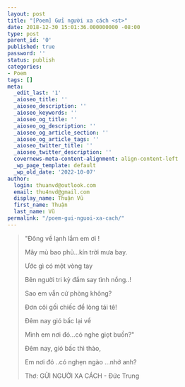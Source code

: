 ```yaml
---
layout: post
title: "[Poem] Gửi người xa cách <st>"
date: 2018-12-30 15:01:36.000000000 -08:00
type: post
parent_id: '0'
published: true
password: ''
status: publish
categories:
- Poem
tags: []
meta:
  _edit_last: '1'
  _aioseo_title: ''
  _aioseo_description: ''
  _aioseo_keywords: ''
  _aioseo_og_title: ''
  _aioseo_og_description: ''
  _aioseo_og_article_section: ''
  _aioseo_og_article_tags: ''
  _aioseo_twitter_title: ''
  _aioseo_twitter_description: ''
  covernews-meta-content-alignment: align-content-left
  _wp_page_template: default
  _wp_old_date: '2022-10-07'
author:
  login: thuanvd@outlook.com
  email: thu4nvd@gmail.com
  display_name: Thuận Vũ
  first_name: Thuận
  last_name: Vũ
permalink: "/poem-gui-nguoi-xa-cach/"
---
```

<p><!-- wp:quote --></p>
<blockquote class="wp-block-quote"><p>"Đông về lạnh lắm em ơi !</p>
<p>Mây mù bao phủ...kín trời mưa bay.</p>
<p>Ước gì có một vòng tay</p>
<p>Bên người tri kỷ đắm say tình nồng..!</p>
<p>Sao em vẫn cứ phòng không?</p>
<p>Đơn côi gối chiếc để lòng tái tê!</p>
<p>Đêm nay gió bấc lại về</p>
<p>Mình em nơi đó...có nghe giọt buồn?"</p>
<p>Đêm nay, gió bấc thì thào,</p>
<p>Em nơi đó ..có nghẹn ngào ...nhớ anh?</p>
<p>Thơ: GỬI NGƯỜI XA CÁCH - Đức Trung</p>
</blockquote>
<p><!-- /wp:quote --></p>
